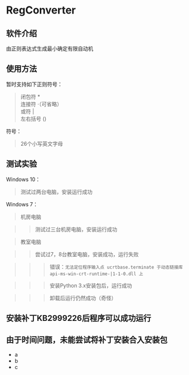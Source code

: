 # RegConverter

## 软件介绍
由正则表达式生成最小确定有限自动机

## 使用方法
暂时支持如下正则符号：
>闭包符   *  
>连接符   ·（可省略）  
>或符     |  
>左右括号 ()

符号：
>26个小写英文字母

## 测试实验
Windows 10：
>测试过两台电脑，安装运行成功  

Windows 7：
>机房电脑

>>测试过三台机房电脑，安装运行成功

>教室电脑

>>尝试过7，8台教室电脑，安装成功，运行失败

>>>错误：`无法定位程序输入点 ucrtbase.terminate 于动态链接库 api-ms-win-crt-runtime-|1-1-0.dll 上`

>>>安装Python 3.x安装包后，运行成功

>>>卸载后运行仍然成功（奇怪）


## 安装补丁KB2999226后程序可以成功运行

## 由于时间问题，未能尝试将补丁安装合入安装包
* a
* b
* c
